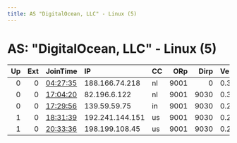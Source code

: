 ```yaml
---
title: AS "DigitalOcean, LLC" - Linux (5)
---
```


# AS: "DigitalOcean, LLC" - Linux (5)

|   Up |   Ext | JoinTime                                                                                   | IP              | CC   |   ORp |   Dirp | Version   | Contact                   | Nickname      |   eFamMembers |
|-----:|------:|:-------------------------------------------------------------------------------------------|:----------------|:-----|------:|-------:|:----------|:--------------------------|:--------------|--------------:|
|    0 |     0 | [04:27:35](https://atlas.torproject.org/#details/39B92D505E1DF4F2003F978D3902F4F0F1B0EBF9) | 188.166.74.218  | nl   |  9001 |      0 | 0.3.1.9   | geraldobarrosinbox@gmail. | barrosrelay   |             1 |
|    0 |     0 | [17:04:20](https://atlas.torproject.org/#details/C651AACE6B22D72509CC6A54FBFB3DF1124D0B2D) | 82.196.6.122    | nl   |  9001 |   9030 | 0.3.2.9   | None                      | Unnamed       |             1 |
|    0 |     0 | [17:29:56](https://atlas.torproject.org/#details/37D3920B851259481EDF6F164AF390750583977B) | 139.59.59.75    | in   |  9001 |   9030 | 0.2.9.11  | None                      | Pinbellll     |             1 |
|    1 |     0 | [18:31:39](https://atlas.torproject.org/#details/D14BA7DC17B8A35B503FD570EB5E45DBB6785EDB) | 192.241.144.151 | us   |  9001 |   9030 | 0.2.9.12  | None                      | presscialsome |             1 |
|    1 |     0 | [20:33:36](https://atlas.torproject.org/#details/3723660E9C731759A826B20AADAA73BE5A886F3D) | 198.199.108.45  | us   |  9001 |   9030 | 0.2.9.13  | None                      | orpresence    |             1 |
